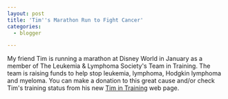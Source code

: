 ```yaml
---
layout: post
title: 'Tim''s Marathon Run to Fight Cancer'
categories:
  - blogger

---
```


My friend Tim is running a marathon at Disney World in January as a member of The Leukemia &amp; Lymphoma Society's Team in Training.  The team is raising funds to help stop leukemia, lymphoma, Hodgkin lymphoma and myeloma.  You can make a donation to this great cause and/or check Tim's training status from his new <a href="http://www.active.com/donations/fundraise_public.cfm?key=timlyerla">Tim in Training</a> web page.
